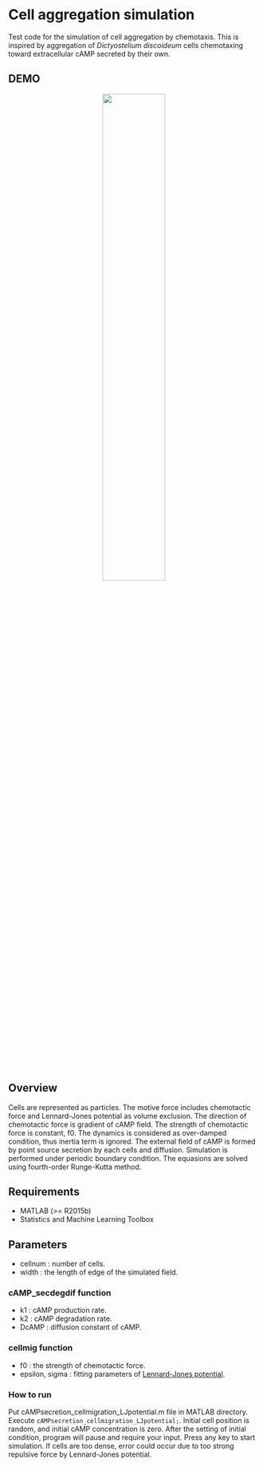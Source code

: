 # Cell aggregation simulation
Test code for the simulation of cell aggregation by chemotaxis.  This is inspired by aggregation of *Dictyostelium discoideum* cells chemotaxing toward extracellular cAMP secreted by their own.  

## DEMO
<div align="center">
<img src="https://user-images.githubusercontent.com/40162543/45744016-63999480-bc38-11e8-9991-b57245957818.gif" width="50%">
</div>

## Overview
Cells are represented as particles.  The motive force includes chemotactic force and Lennard-Jones potential as volume exclusion.  The direction of chemotactic force is gradient of cAMP field.  The strength of chemotactic force is constant, f0.  The dynamics is considered as over-damped condition, thus inertia term is ignored.  The external field of cAMP is formed by point source secretion by each cells and diffusion.  Simulation is performed under periodic boundary condition.  The equasions are solved using fourth-order Runge-Kutta method.  

## Requirements
- MATLAB (>= R2015b)
- Statistics and Machine Learning Toolbox

## Parameters
- cellnum : number of cells.
- width : the length of edge of the simulated field.

### cAMP_secdegdif function
- k1 : cAMP production rate.
- k2 : cAMP degradation rate.
- DcAMP : diffusion constant of cAMP.

### cellmig function
- f0 : the strength of chemotactic force.
- epsilon, sigma : fitting parameters of [Lennard-Jones potential](https://en.wikipedia.org/wiki/Lennard-Jones_potential).

### How to run
Put cAMPsecretion_cellmigration_LJpotential.m file in MATLAB directory.  Execute `cAMPsecretion_cellmigration_LJpotential;`.  Initial cell position is random, and initial cAMP concentration is zero.  After the setting of initial condition, program will pause and require your input.  Press any key to start simulation.  If cells are too dense, error could occur due to too strong repulsive force by Lennard-Jones potential.
